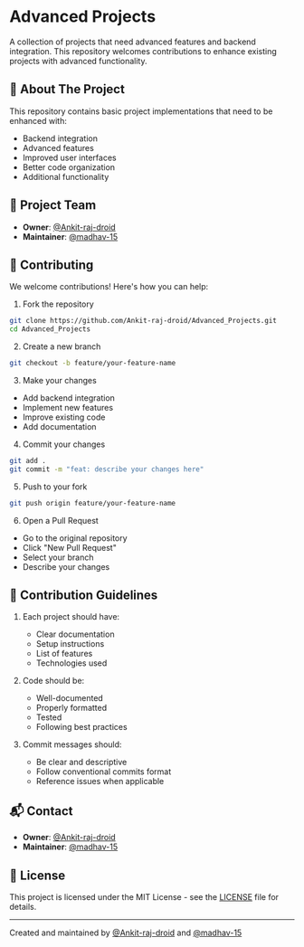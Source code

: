 # Advanced Projects

A collection of projects that need advanced features and backend integration. This repository welcomes contributions to enhance existing projects with advanced functionality.

## 🚀 About The Project

This repository contains basic project implementations that need to be enhanced with:
- Backend integration
- Advanced features
- Improved user interfaces
- Better code organization
- Additional functionality

## 👥 Project Team

- **Owner**: [@Ankit-raj-droid](https://github.com/Ankit-raj-droid)
- **Maintainer**: [@madhav-15](https://github.com/madhav-15)

## 🤝 Contributing

We welcome contributions! Here's how you can help:

1. Fork the repository
```bash
git clone https://github.com/Ankit-raj-droid/Advanced_Projects.git
cd Advanced_Projects
```

2. Create a new branch
```bash
git checkout -b feature/your-feature-name
```

3. Make your changes
- Add backend integration
- Implement new features
- Improve existing code
- Add documentation

4. Commit your changes
```bash
git add .
git commit -m "feat: describe your changes here"
```

5. Push to your fork
```bash
git push origin feature/your-feature-name
```

6. Open a Pull Request
- Go to the original repository
- Click "New Pull Request"
- Select your branch
- Describe your changes

## 📝 Contribution Guidelines

1. Each project should have:
   - Clear documentation
   - Setup instructions
   - List of features
   - Technologies used

2. Code should be:
   - Well-documented
   - Properly formatted
   - Tested
   - Following best practices

3. Commit messages should:
   - Be clear and descriptive
   - Follow conventional commits format
   - Reference issues when applicable

## 📬 Contact

- **Owner**: [@Ankit-raj-droid](https://github.com/Ankit-raj-droid)
- **Maintainer**: [@madhav-15](https://github.com/madhav-15)

## 📄 License

This project is licensed under the MIT License - see the [LICENSE](LICENSE) file for details.

---
Created and maintained by [@Ankit-raj-droid](https://github.com/Ankit-raj-droid) and [@madhav-15](https://github.com/madhav-15)

